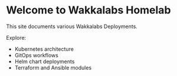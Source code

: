 # Welcome to Wakkalabs Homelab

This site documents various Wakkalabs Deployments.

Explore:

- Kubernetes architecture
- GitOps workflows
- Helm chart deployments
- Terraform and Ansible modules